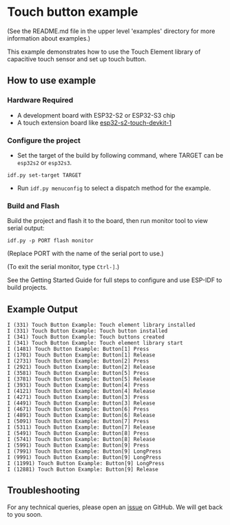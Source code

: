 # Touch button example

(See the README.md file in the upper level 'examples' directory for more information about examples.)

This example demonstrates how to use the Touch Element library of capacitive touch sensor and set up touch button.

## How to use example

### Hardware Required

* A development board with ESP32-S2 or ESP32-S3 chip
* A touch extension board like [esp32-s2-touch-devkit-1](https://docs.espressif.com/projects/espressif-esp-dev-kits/en/latest/esp32s2/esp32-s2-touch-devkit-1/user_guide.html)

### Configure the project

* Set the target of the build by following command, where TARGET can be `esp32s2` or `esp32s3`.
```
idf.py set-target TARGET
```
* Run `idf.py menuconfig` to select a dispatch method for the example.

### Build and Flash

Build the project and flash it to the board, then run monitor tool to view serial output:

```
idf.py -p PORT flash monitor
```

(Replace PORT with the name of the serial port to use.)

(To exit the serial monitor, type ``Ctrl-]``.)

See the Getting Started Guide for full steps to configure and use ESP-IDF to build projects.

## Example Output

```
I (331) Touch Button Example: Touch element library installed
I (331) Touch Button Example: Touch button installed
I (341) Touch Button Example: Touch buttons created
I (341) Touch Button Example: Touch element library start
I (1481) Touch Button Example: Button[1] Press
I (1701) Touch Button Example: Button[1] Release
I (2731) Touch Button Example: Button[2] Press
I (2921) Touch Button Example: Button[2] Release
I (3581) Touch Button Example: Button[5] Press
I (3781) Touch Button Example: Button[5] Release
I (3931) Touch Button Example: Button[4] Press
I (4121) Touch Button Example: Button[4] Release
I (4271) Touch Button Example: Button[3] Press
I (4491) Touch Button Example: Button[3] Release
I (4671) Touch Button Example: Button[6] Press
I (4891) Touch Button Example: Button[6] Release
I (5091) Touch Button Example: Button[7] Press
I (5311) Touch Button Example: Button[7] Release
I (5491) Touch Button Example: Button[8] Press
I (5741) Touch Button Example: Button[8] Release
I (5991) Touch Button Example: Button[9] Press
I (7991) Touch Button Example: Button[9] LongPress
I (9991) Touch Button Example: Button[9] LongPress
I (11991) Touch Button Example: Button[9] LongPress
I (12881) Touch Button Example: Button[9] Release
```

## Troubleshooting

For any technical queries, please open an [issue](https://github.com/espressif/esp-idf/issues) on GitHub. We will get back to you soon.
